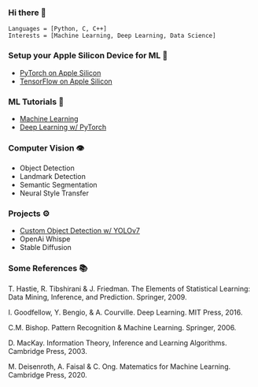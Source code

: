 ### Hi there 👋
```
Languages = [Python, C, C++]
Interests = [Machine Learning, Deep Learning, Data Science]
```

### Setup your Apple Silicon Device for ML 🚀
- [PyTorch on Apple Silicon](https://github.com/phpfontana/pytorch-apple-silicon) 
- [TensorFlow on Apple Silicon](https://github.com/phpfontana/tensorflow-apple-silicon) 

### ML Tutorials 🤖
- [Machine Learning](https://github.com/phpfontana/machine-learning-pytorch)
- [Deep Learning w/ PyTorch](https://github.com/phpfontana/deep-learning-pytorch)

### Computer Vision 👁️
- Object Detection
- Landmark Detection
- Semantic Segmentation
- Neural Style Transfer

### Projects ⚙️
- [Custom Object Detection w/ YOLOv7](https://github.com/phpfontana/custom-object-detection)
- OpenAi Whispe
- Stable Diffusion

### Some References 📚
T. Hastie, R. Tibshirani & J. Friedman. The Elements of Statistical Learning: Data Mining, Inference, and Prediction. Springer, 2009.

I. Goodfellow, Y. Bengio, & A. Courville. Deep Learning. MIT Press, 2016.

C.M. Bishop. Pattern Recognition & Machine Learning. Springer, 2006. 

D. MacKay. Information Theory, Inference and Learning Algorithms. Cambridge Press, 2003.

M. Deisenroth, A. Faisal & C. Ong. Matematics for Machine Learning. Cambridge Press, 2020.
